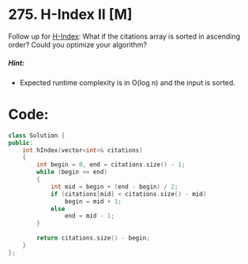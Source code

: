 # 275. H-Index II [M]
Follow up for [H-Index](https://leetcode.com/problems/h-index/): What if the citations array is sorted in ascending order? Could you optimize your algorithm?

##### Hint:

- Expected runtime complexity is in O(log n) and the input is sorted.

# Code:
```c++
class Solution {
public:
    int hIndex(vector<int>& citations) 
    {
        int begin = 0, end = citations.size() - 1;
        while (begin <= end)
        {
            int mid = begin + (end - begin) / 2;
            if (citations[mid] < citations.size() - mid)
                begin = mid + 1;
            else
                end = mid - 1;
        }
        
        return citations.size() - begin;
    }
};
```
